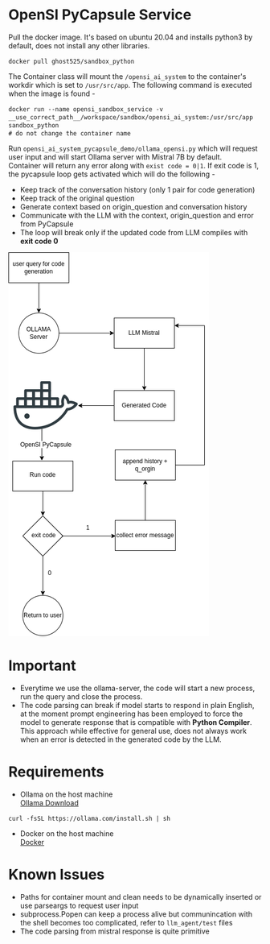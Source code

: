 # OpenSI PyCapsule Service

Pull the docker image. It's based on ubuntu 20.04 and installs python3 by default, does not install any other libraries.
```
docker pull ghost525/sandbox_python
```

The Container class will mount the ```/opensi_ai_system``` to the container's workdir which is set to ```/usr/src/app```.
The following command is executed when the image is found - 
```
docker run --name opensi_sandbox_service -v __use_correct_path__/workspace/sandbox/opensi_ai_system:/usr/src/app sandbox_python 
# do not change the container name
```

Run ```opensi_ai_system_pycapsule_demo/ollama_opensi.py``` which will request user input and will start Ollama server with Mistral 7B by default.  
Container will return any error along with ```exist code = 0|1```. If  exit code is 1, the pycapsule loop gets activated which will do the following -  
- Keep track of the conversation history (only 1 pair for code generation)
- Keep track of the original question
- Generate context based on origin_question and conversation history
- Communicate with the LLM with the context, origin_question and error from PyCapsule
- The loop will break only if the updated code from LLM compiles with <b>exit code 0</b>  
  
![Py-capsule](https://github.com/Adnan525/python_sandbox/blob/master/pycapsule.png)


# Important
- Everytime we use the ollama-server, the code will start a new process, run the query and close the process.  
- The code parsing can break if model starts to respond in plain English, at the moment prompt engineering has been employed to force the model to generate response that is compatible with <b>Python Compiler</b>. This approach while effective for general use, does not always work when an error is detected in the generated code by the LLM. 

# Requirements
- Ollama on the host machine  
[Ollama Download](https://ollama.com/download)
```
curl -fsSL https://ollama.com/install.sh | sh 
```
- Docker on the host machine  
[Docker](https://docs.docker.com/engine/install/ubuntu/)

# Known Issues
- Paths for container mount and clean needs to be dynamically inserted or use parseargs to request user input
- subprocess.Popen can keep a process alive but communincation with the shell becomes too complicated, refer to ```llm_agent/test``` files
- The code parsing from mistral response is quite primitive
